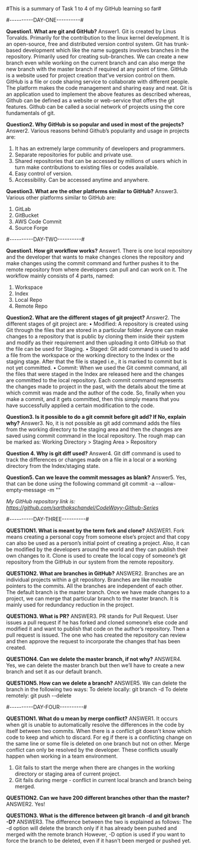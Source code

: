 #This is a summary of Task 1 to 4 of my GitHub learning so far#

#----------DAY-ONE----------#

**Question1. What are git and GitHub?**
Answer1. Git is created by Linus Torvalds. Primarily for the contribution to the linux kernel development.
It is an open-source, free and distributed version control system.
Git has trunk-based development which like the name suggests involves branches in the repository. Primarily used for creating sub-branches. We can create a new branch even while working on the current branch and can also merge the new branch with the master branch if required at any point of time. GitHub is a website used for project creation that’ve version control on them. GitHub is a file or code sharing service to collaborate with different people. The platform makes the code management and sharing easy and neat. Git is an application used to implement the above features as described whereas, Github can be defined as a website or web-service that offers the git features. Github can be called a social network of projects using the core fundamentals of git.

**Question2. Why GitHub is so popular and used in most of the projects?**
Answer2. Various reasons behind Github’s popularity and usage in projects are:
1. It has an extremely large community of developers and programmers.
2. Separate repositories for public and private use.
3. Shared repositories that can be accessed by millions of users which in turn make contributions to existing files or codes available.
4. Easy control of version.
5. Accessibility. Can be accessed anytime and anywhere.

**Question3. What are the other platforms similar to GitHub?**
Answer3. Various other platforms similar to GitHub are:
1. GitLab
2. GitBucket
3. AWS Code Commit
4. Source Forge

#----------DAY-TWO----------#

**Question1. How git workflow works?**
Answer1. There is one local repository and the developer that wants to make changes clones the repository and make changes using the commit command and further pushes it to the remote repository from where developers can pull and can work on it.
The workflow mainly consists of 4 parts, named:
1. Workspace
2. Index
3. Local Repo
4. Remote Repo

**Question2. What are the different stages of git project?**
Answer2. The different stages of git project are:
• Modified:
A repository is created using Git through the files that are stored in a particular folder. Anyone can make changes to a repository that is public by cloning them inside their system and modify as their requirement and then uploading it onto GitHub so that the file can be used for Staging.
• Staged:
Git add command is used to add a file from the workspace or the working directory to the Index or the staging stage. After that the file is staged i.e., it is marked to commit but is not yet committed.
• Commit:
When we used the Git commit command, all the files that were staged in the Index are released here and the changes are committed to the local repository. Each commit command represents the changes made to project in the past, with the details about the time at which commit was made and the author of the code. So, finally when you make a commit, and it gets committed, then this simply means that you have successfully applied a certain modification to the code.

**Question3. Is it possible to do a git commit before git add? If No, explain why?**
Answer3. No, it is not possible as git add command adds the files from the working directory to the staging area and then the changes are saved using commit command in the local repository.
The rough map can be marked as: Working Directory > Staging Area > Repository

**Question 4. Why is git diff used?**
Answer4. Git diff command is used to track the differences or changes made on a file in a local
or a working directory from the Index/staging state.

**Question5. Can we leave the commit messages as blank?**
Answer5. Yes, that can be done using the following command
git commit -a --allow-empty-message -m ""

_My GitHub repository link is:_
_https://github.com/sarthakschandel/CodeWayy-Github-Series_

#----------DAY-THREE----------#

**QUESTION1. What is meant by the term fork and clone?**
ANSWER1. Fork means creating a personal copy from someone else’s project and that copy can also be used as a person’s initial point of creating a project.
Also, it can be modified by the developers around the world and they can publish their own changes to it.
Clone is used to create the local copy of someone’s git repository from the GitHub in our system from the remote repository.

**QUESTION2. What are branches in GitHub?**
ANSWER2. Branches are an individual projects within a git repository. Branches are like movable pointers to the commits. All the branches are independent of each other. The default branch is the master branch. Once we have made changes to a project, we can merge that particular branch to the master branch. It is mainly used for redundancy reduction in the project.

**QUESTION3. What is PR?**
ANSWER3. PR stands for Pull Request.
User issues a pull request if he has forked and cloned someone’s else code and modified it and want to publish that code on the author’s repository. Then a pull request is issued. The one who has created the repository can review and then approve the request to incorporate the changes that has been created.

**QUESTION4. Can we delete the master branch, if not why?**
ANSWER4. Yes, we can delete the master branch but then we’ll have to create a new branch and set it as our default branch.

**QUESTION5. How can we delete a branch?**
ANSWER5. We can delete the branch in the following two ways:
To delete locally: git branch -d <branch>
To delete remotely: git push <remote> --delete <branch>

#----------DAY-FOUR----------#

**QUESTION1. What do u mean by merge conflict?**
ANSWER1. It occurs when git is unable to automatically resolve the differences in the code by itself between two commits.
When there is a conflict git doesn’t know which code to keep and which to discard. For eg if there is a conflicting change on the same line or some file is deleted on one branch but not on other.
Merge conflict can only be resolved by the developer.
These conflicts usually happen when working in a team environment.
1. Git fails to start the merge when there are changes in the working directory or staging area of current project.
2. Git fails during merge - conflict in current local branch and branch being merged.

**QUESTION2. Can we have 200 different branches other than the master?**
ANSWER2. Yes!

**QUESTION3. What is the difference between git branch -d and git branch -D?**
ANSWER3. The difference between the two is explained as follows:
The -d option will delete the branch only if it has already been pushed and merged with the remote branch
However, -D option is used if you want to force the branch to be deleted, even if it hasn't been merged or pushed yet.
